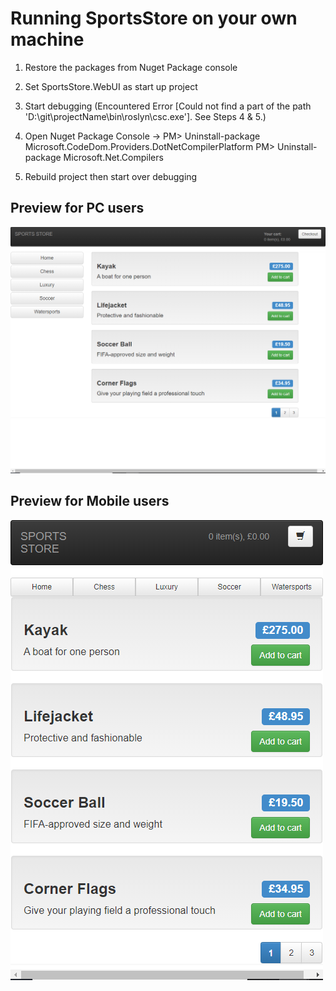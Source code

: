 # Running SportsStore on your own machine

1. Restore the packages from Nuget Package console

2. Set SportsStore.WebUI as start up project

3. Start debugging (Encountered Error [Could not find a part of the path 'D:\git\projectName\bin\roslyn\csc.exe']. See Steps 4 & 5.)

4. Open Nuget Package Console ->
PM> Uninstall-package Microsoft.CodeDom.Providers.DotNetCompilerPlatform
PM> Uninstall-package Microsoft.Net.Compilers

5. Rebuild project then start over debugging



## Preview for PC users

![alt text](https://github.com/stevenxu9494/SportsStore/blob/master/Images/SportsStorePCHomeView.png?raw=true)

## Preview for Mobile users

![alt text](https://github.com/stevenxu9494/SportsStore/blob/master/Images/SportsStoreMOHomeView.png?raw=true)

